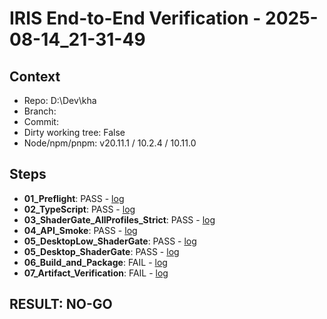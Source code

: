 ﻿# IRIS End-to-End Verification - 2025-08-14_21-31-49

## Context
- Repo: D:\Dev\kha
- Branch: 
- Commit: 
- Dirty working tree: False
- Node/npm/pnpm: v20.11.1 / 10.2.4 / 10.11.0

## Steps
- **01_Preflight**: PASS - [log](D:\Dev\kha\tools\release\reports\01_Preflight_2025-08-14_21-31-49.log)
- **02_TypeScript**: PASS - [log](D:\Dev\kha\tools\release\reports\02_TypeScript_2025-08-14_21-31-49.log)
- **03_ShaderGate_AllProfiles_Strict**: PASS - [log](D:\Dev\kha\tools\release\reports\03_ShaderGate_AllProfiles_Strict_2025-08-14_21-31-49.log)
- **04_API_Smoke**: PASS - [log](D:\Dev\kha\tools\release\reports\04_API_Smoke_2025-08-14_21-31-49.log)
- **05_DesktopLow_ShaderGate**: PASS - [log](D:\Dev\kha\tools\release\reports\05_DesktopLow_ShaderGate_2025-08-14_21-31-49.log)
- **05_Desktop_ShaderGate**: PASS - [log](D:\Dev\kha\tools\release\reports\05_Desktop_ShaderGate_2025-08-14_21-31-49.log)
- **06_Build_and_Package**: FAIL - [log](D:\Dev\kha\tools\release\reports\06_Build_and_Package_2025-08-14_21-31-49.log)
- **07_Artifact_Verification**: FAIL - [log](D:\Dev\kha\tools\release\reports\07_Artifact_Verification_2025-08-14_21-31-49.log)

## RESULT: NO-GO

